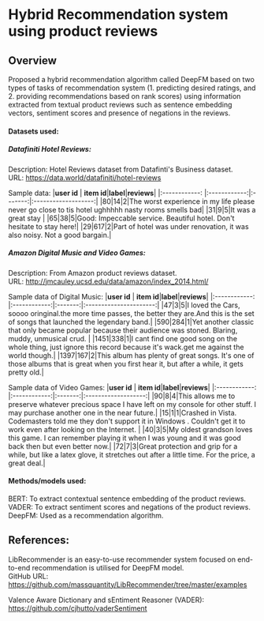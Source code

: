 # Hybrid Recommendation system using product reviews

## Overview
Proposed a hybrid recommendation algorithm  called DeepFM based on two types of tasks of recommendation system (1. predicting desired ratings, and 2. providing recommendations based on rank scores) using information extracted from textual product reviews such as sentence embedding vectors, sentiment scores and presence of negations in the reviews.

#### Datasets used: 

##### Datafiniti Hotel Reviews: <br />
Description: Hotel Reviews dataset from Datafinti's Business dataset. <br />
URL: https://data.world/datafiniti/hotel-reviews <br/>

Sample data: 
|**user id** | **item id**|**label**|**reviews**|
|:------------: |:------------:|:-------:|:-------------------:|
|80|14|2|The worst experience in my life please never go close to tis hotel ughhhhh nasty rooms smells bad|
|31|9|5|It was a great stay |
|65|38|5|Good: Impeccable service. Beautiful hotel. Don't hesitate to stay here!|
|29|617|2|Part of hotel was under renovation, it was also noisy. Not a good bargain.|

##### Amazon Digital Music and Video Games: <br />
Description: From Amazon product reviews dataset. <br />
URL: http://jmcauley.ucsd.edu/data/amazon/index_2014.html/

Sample data of Digital Music: 
|**user id** | **item id**|**label**|**reviews**|
|:------------: |:------------:|:-------:|:----------------------:|
|47|3|5|I loved the Cars, soooo oringinal.the more time passes, the better they are.And this is the set of songs that launched the legendary band.|
|590|284|1|Yet another classic that only became popular because their audience was stoned. Blaring, muddy, unmusical crud. |
|1451|338|1|I cant find one good song on the whole thing, just ignore this record because it's wack.get me against the world though.|
|1397|167|2|This album has plenty of great songs.  It's one of those albums that is great when you first hear it, but after a while, it gets pretty old.|

Sample data of Video Games: 
|**user id** | **item id**|**label**|**reviews**|
|:------------: |:------------:|:-------:|:-------------------:|
|90|8|4|This allows me to preserve whatever precious space I have left on my console for other stuff. I may purchase another one in the near future.|
|15|1|1|Crashed in Vista.  Codemasters told me they don't support it in Windows .  Couldn't get it to work even after looking on the Internet. |
|40|3|5|My oldest grandson loves this game. I can remember playing it when I was young and it was good back then but even better now.|
|72|7|3|Great protection and grip for a while, but like a latex glove, it stretches out after a little time.  For the price, a great deal.|





#### Methods/models used: <br />
BERT: To extract contextual sentence embedding of the product reviews. <br />
VADER: To extract sentiment scores and negations of the product reviews. <br />
DeepFM: Used as a recommendation algorithm. <br />





## References:
LibRecommender is an easy-to-use recommender system focused on end-to-end recommendation is utilised for DeepFM model. <br />
GitHub URL: https://github.com/massquantity/LibRecommender/tree/master/examples

Valence Aware Dictionary and sEntiment Reasoner (VADER):
https://github.com/cjhutto/vaderSentiment
